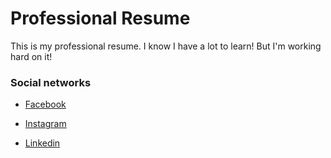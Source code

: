 # Professional Resume

This is my professional resume. I know I have a lot to learn! But I'm working hard on it!

### Social networks

* [Facebook](https://web.facebook.com/Mauricio.Storin)

* [Instagram](https://www.instagram.com/mauricio_ps/?hl=pt-br)

* [Linkedin](https://www.linkedin.com/in/maur%C3%ADcio-pereira-881260105/)
